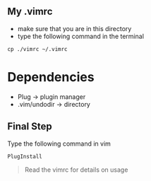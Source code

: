 My .vimrc
---------

* make sure that you are in this directory
* type the following command in the terminal

```
cp ./vimrc ~/.vimrc
```

# Dependencies
* Plug         -> plugin manager
* .vim/undodir -> directory

Final Step
---------

Type the following command in vim

```
PlugInstall
```

> Read the vimrc for details on usage
